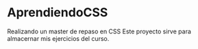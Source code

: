 # AprendiendoCSS
Realizando un master de repaso en CSS
Este proyecto sirve para almacernar mis ejercicios del curso.
